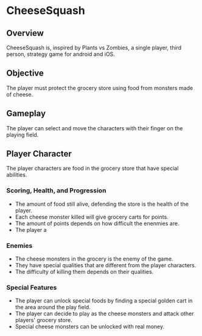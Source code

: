 # CheeseSquash
## Overview
CheeseSquash is, inspired by Plants vs Zombies, a single player, third person, strategy game for android and iOS.
## Objective
The player must protect the grocery store using food from monsters made of cheese.
## Gameplay
The player can select and move the characters with their finger on the playing field. 
## Player Character
The player characters are food in the grocery store that have special abilities. 
### Scoring, Health, and Progression
* The amount of food still alive, defending the store is the health of the player.
* Each cheese monster killed will give grocery carts for points. 
* The amount of points depends on how difficult the enenmies are.
* The player a
### Enemies
* The cheese monsters in the grocery is the enemy of the game. 
* They have special qualities that are different from the player characters.
* The difficulty of killing them depends on their qualities.
### Special Features
* The player can unlock special foods by finding a special golden cart in the area around the play field. 
* The player can decide to play as the cheese monsters and attack other players' grocery store.
* Special cheese monsters can be unlocked with real money.
